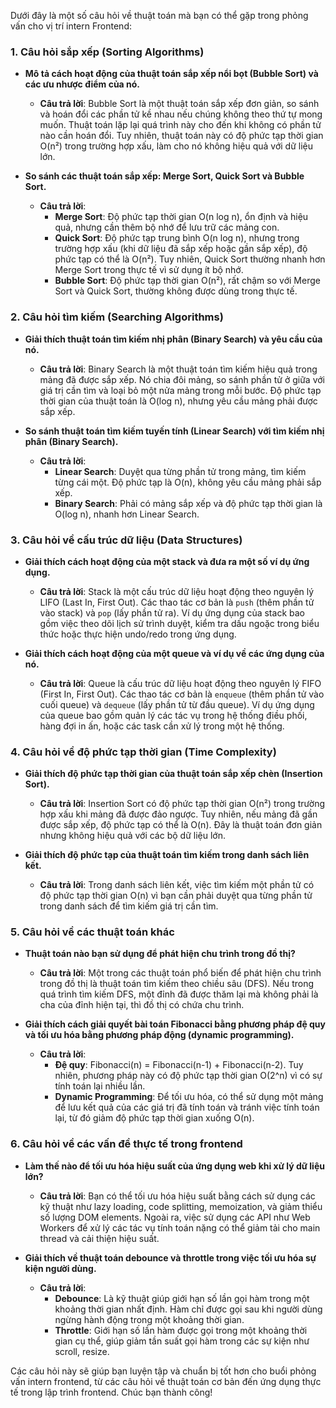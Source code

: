 Dưới đây là một số câu hỏi về thuật toán mà bạn có thể gặp trong phỏng vấn cho vị trí intern Frontend:

### 1. **Câu hỏi sắp xếp (Sorting Algorithms)**

- **Mô tả cách hoạt động của thuật toán sắp xếp nổi bọt (Bubble Sort) và các ưu nhược điểm của nó.**
  - **Câu trả lời**: Bubble Sort là một thuật toán sắp xếp đơn giản, so sánh và hoán đổi các phần tử kề nhau nếu chúng không theo thứ tự mong muốn. Thuật toán lặp lại quá trình này cho đến khi không có phần tử nào cần hoán đổi. Tuy nhiên, thuật toán này có độ phức tạp thời gian O(n²) trong trường hợp xấu, làm cho nó không hiệu quả với dữ liệu lớn.

- **So sánh các thuật toán sắp xếp: Merge Sort, Quick Sort và Bubble Sort.**
  - **Câu trả lời**: 
    - **Merge Sort**: Độ phức tạp thời gian O(n log n), ổn định và hiệu quả, nhưng cần thêm bộ nhớ để lưu trữ các mảng con.
    - **Quick Sort**: Độ phức tạp trung bình O(n log n), nhưng trong trường hợp xấu (khi dữ liệu đã sắp xếp hoặc gần sắp xếp), độ phức tạp có thể là O(n²). Tuy nhiên, Quick Sort thường nhanh hơn Merge Sort trong thực tế vì sử dụng ít bộ nhớ.
    - **Bubble Sort**: Độ phức tạp thời gian O(n²), rất chậm so với Merge Sort và Quick Sort, thường không được dùng trong thực tế.

### 2. **Câu hỏi tìm kiếm (Searching Algorithms)**

- **Giải thích thuật toán tìm kiếm nhị phân (Binary Search) và yêu cầu của nó.**
  - **Câu trả lời**: Binary Search là một thuật toán tìm kiếm hiệu quả trong mảng đã được sắp xếp. Nó chia đôi mảng, so sánh phần tử ở giữa với giá trị cần tìm và loại bỏ một nửa mảng trong mỗi bước. Độ phức tạp thời gian của thuật toán là O(log n), nhưng yêu cầu mảng phải được sắp xếp.

- **So sánh thuật toán tìm kiếm tuyến tính (Linear Search) với tìm kiếm nhị phân (Binary Search).**
  - **Câu trả lời**: 
    - **Linear Search**: Duyệt qua từng phần tử trong mảng, tìm kiếm từng cái một. Độ phức tạp là O(n), không yêu cầu mảng phải sắp xếp.
    - **Binary Search**: Phải có mảng sắp xếp và độ phức tạp thời gian là O(log n), nhanh hơn Linear Search.

### 3. **Câu hỏi về cấu trúc dữ liệu (Data Structures)**

- **Giải thích cách hoạt động của một stack và đưa ra một số ví dụ ứng dụng.**
  - **Câu trả lời**: Stack là một cấu trúc dữ liệu hoạt động theo nguyên lý LIFO (Last In, First Out). Các thao tác cơ bản là `push` (thêm phần tử vào stack) và `pop` (lấy phần tử ra). Ví dụ ứng dụng của stack bao gồm việc theo dõi lịch sử trình duyệt, kiểm tra dấu ngoặc trong biểu thức hoặc thực hiện undo/redo trong ứng dụng.

- **Giải thích cách hoạt động của một queue và ví dụ về các ứng dụng của nó.**
  - **Câu trả lời**: Queue là cấu trúc dữ liệu hoạt động theo nguyên lý FIFO (First In, First Out). Các thao tác cơ bản là `enqueue` (thêm phần tử vào cuối queue) và `dequeue` (lấy phần tử từ đầu queue). Ví dụ ứng dụng của queue bao gồm quản lý các tác vụ trong hệ thống điều phối, hàng đợi in ấn, hoặc các task cần xử lý trong một hệ thống.

### 4. **Câu hỏi về độ phức tạp thời gian (Time Complexity)**

- **Giải thích độ phức tạp thời gian của thuật toán sắp xếp chèn (Insertion Sort).**
  - **Câu trả lời**: Insertion Sort có độ phức tạp thời gian O(n²) trong trường hợp xấu khi mảng đã được đảo ngược. Tuy nhiên, nếu mảng đã gần được sắp xếp, độ phức tạp có thể là O(n). Đây là thuật toán đơn giản nhưng không hiệu quả với các bộ dữ liệu lớn.

- **Giải thích độ phức tạp của thuật toán tìm kiếm trong danh sách liên kết.**
  - **Câu trả lời**: Trong danh sách liên kết, việc tìm kiếm một phần tử có độ phức tạp thời gian O(n) vì bạn cần phải duyệt qua từng phần tử trong danh sách để tìm kiếm giá trị cần tìm.

### 5. **Câu hỏi về các thuật toán khác**

- **Thuật toán nào bạn sử dụng để phát hiện chu trình trong đồ thị?**
  - **Câu trả lời**: Một trong các thuật toán phổ biến để phát hiện chu trình trong đồ thị là thuật toán tìm kiếm theo chiều sâu (DFS). Nếu trong quá trình tìm kiếm DFS, một đỉnh đã được thăm lại mà không phải là cha của đỉnh hiện tại, thì đồ thị có chứa chu trình.

- **Giải thích cách giải quyết bài toán Fibonacci bằng phương pháp đệ quy và tối ưu hóa bằng phương pháp động (dynamic programming).**
  - **Câu trả lời**: 
    - **Đệ quy**: Fibonacci(n) = Fibonacci(n-1) + Fibonacci(n-2). Tuy nhiên, phương pháp này có độ phức tạp thời gian O(2^n) vì có sự tính toán lại nhiều lần.
    - **Dynamic Programming**: Để tối ưu hóa, có thể sử dụng một mảng để lưu kết quả của các giá trị đã tính toán và tránh việc tính toán lại, từ đó giảm độ phức tạp thời gian xuống O(n).

### 6. **Câu hỏi về các vấn đề thực tế trong frontend**

- **Làm thế nào để tối ưu hóa hiệu suất của ứng dụng web khi xử lý dữ liệu lớn?**
  - **Câu trả lời**: Bạn có thể tối ưu hóa hiệu suất bằng cách sử dụng các kỹ thuật như lazy loading, code splitting, memoization, và giảm thiểu số lượng DOM elements. Ngoài ra, việc sử dụng các API như Web Workers để xử lý các tác vụ tính toán nặng có thể giảm tải cho main thread và cải thiện hiệu suất.

- **Giải thích về thuật toán debounce và throttle trong việc tối ưu hóa sự kiện người dùng.**
  - **Câu trả lời**: 
    - **Debounce**: Là kỹ thuật giúp giới hạn số lần gọi hàm trong một khoảng thời gian nhất định. Hàm chỉ được gọi sau khi người dùng ngừng hành động trong một khoảng thời gian.
    - **Throttle**: Giới hạn số lần hàm được gọi trong một khoảng thời gian cụ thể, giúp giảm tần suất gọi hàm trong các sự kiện như scroll, resize.

Các câu hỏi này sẽ giúp bạn luyện tập và chuẩn bị tốt hơn cho buổi phỏng vấn intern frontend, từ các câu hỏi về thuật toán cơ bản đến ứng dụng thực tế trong lập trình frontend. Chúc bạn thành công!
